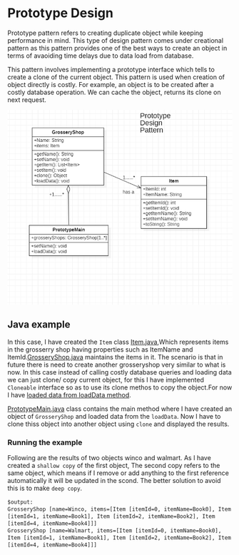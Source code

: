 # Prototype Design

Prototype pattern refers to creating duplicate object while keeping performance in mind. This type of design pattern comes under creational pattern as this pattern provides one of the best ways to create an object in terms of avaoiding time delays due to data load from database.

This pattern involves implementing a prototype interface which tells to create a clone of the current object. This pattern is used when creation of object directly is costly. For example, an object is to be created after a costly database operation. We can cache the object, returns its clone on next request.

![UML of GrosseryShop class using Prototype pattern](prototype-java.png "UML class diagram of Prototype Pattern")

## Java example

In this case, I have created the `Item` class [Item.java](src/com/prototype/Item.java),Which represents items in the grosserry shop having properties such as ItemName and ItemId.[GrosseryShop.java](src/com/prototype/GrosseryShop.java) maintains the items in it. The scenario is that in future there is need to create another grosseryshop very similar to what is now. In this case instead of calling costly database queries and loading data we can just clone/ copy current object, for this I have implemented `Cloneable` interface so as to use its clone methos to copy the object.For now I have [loaded data from loadData method](src/com/prototype/GrosseryShop.cpp#L47).  

[PrototypeMain.java](src/com/prototype/PrototypeMain.java) class contains the main method where I have created an object of `GrosseryShop` and loaded data from the `loadData`. Now I have to clone thiss object into another object using `clone` and displayed the results.

### Running the example

Following are the results of two objects winco and walmart. As I have created a `shallow copy` of the first object, The second copy refers to the same object, which means if I remove or add anything to the first reference automatically it will be updated in the scond. The better solution to avoid this is to make `deep copy`.

```{bash}
$output:
GrosseryShop [name=Winco, items=[Item [itemId=0, itemName=Book0], Item [itemId=1, itemName=Book1], Item [itemId=2, itemName=Book2], Item [itemId=4, itemName=Book4]]]
GrosseryShop [name=Walmart, items=[Item [itemId=0, itemName=Book0], Item [itemId=1, itemName=Book1], Item [itemId=2, itemName=Book2], Item [itemId=4, itemName=Book4]]]

```